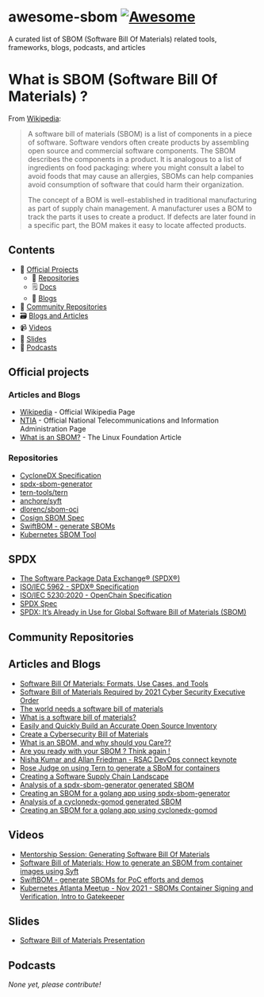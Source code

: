 # awesome-sbom [![Awesome](https://awesome.re/badge.svg)](https://awesome.re)
A curated list of SBOM (Software Bill Of Materials) related tools, frameworks, blogs, podcasts, and articles

# What is SBOM (Software Bill Of Materials) ? 
From [Wikipedia](https://en.wikipedia.org/wiki/Software_bill_of_materials):
> A software bill of materials (SBOM) is a list of components in a piece of software. Software vendors often create products by assembling open source and commercial software components. The SBOM describes the components in a product. It is analogous to a list of ingredients on food packaging: where you might consult a label to avoid foods that may cause an allergies, SBOMs can help companies avoid consumption of software that could harm their organization.
>
> The concept of a BOM is well-established in traditional manufacturing as part of supply chain management. A manufacturer uses a BOM to track the parts it uses to create a product. If defects are later found in a specific part, the BOM makes it easy to locate affected products.

## Contents

- 💼 [Official Projects](#official-projects)
    - 📂 [Repositories](#repositories)
    - 🗒️ [Docs](#docs)
    - 📰 [Blogs](#blogs-and-articles)
- 🐾 [Community Repositories](#community-repositories)
- 🗃️ [Blogs and Articles](#blogs-and-articles)
- 📹 [Videos](#videos)
- 📑 [Slides](#slides)
- 🎤 [Podcasts](#podcasts)

## Official projects

### Articles and Blogs

- [Wikipedia](https://en.wikipedia.org/wiki/Software_bill_of_materials) - Official Wikipedia Page
- [NTIA](https://www.ntia.gov/SBOM) - Official National Telecommunications and Information Administration Page
- [What is an SBOM?](https://www.linuxfoundation.org/blog/what-is-an-sbom/) - The Linux Foundation Article

### Repositories

- [CycloneDX Specification](https://github.com/CycloneDX/specification)
- [spdx-sbom-generator](https://github.com/spdx/spdx-sbom-generator)
- [tern-tools/tern](https://github.com/tern-tools/tern)
- [anchore/syft](https://github.com/anchore/syft)
- [dlorenc/sbom-oci](https://github.com/dlorenc/sbom-oci)
- [Cosign SBOM Spec](https://github.com/sigstore/cosign/blob/main/specs/SBOM_SPEC.md)
- [SwiftBOM - generate SBOMs](https://github.com/CERTCC/SBOM/tree/master/SwiftBOM)
- [Kubernetes SBOM Tool](https://sigs.k8s.io/bom)

## SPDX

- [The Software Package Data Exchange® (SPDX®)](https://spdx.dev/)
- [ISO/IEC 5962 - SPDX® Specification](https://www.iso.org/standard/81870.html)
- [ISO/IEC 5230:2020 - OpenChain Specification](https://www.iso.org/standard/81039.html)
- [SPDX Spec](https://spdx.github.io/spdx-spec/)
- [SPDX: It’s Already in Use for Global Software Bill of Materials (SBOM)](https://www.linuxfoundation.org/blog/spdx-its-already-in-use-for-global-software-bill-of-materials-sbom-and-supply-chain-security/)

## Community Repositories

## Articles and Blogs

- [Software Bill Of Materials: Formats, Use Cases, and Tools](https://fossa.com/blog/software-bill-of-materials-formats-use-cases-tools/)
- [Software Bill of Materials Required by 2021 Cyber Security Executive Order](https://fossa.com/blog/software-bill-of-materials-formats-use-cases-tools/)
- [The world needs a software bill of materials](https://news.ycombinator.com/item?id=26529619)
- [What is a software bill of materials?](https://www.synopsys.com/blogs/software-security/software-bill-of-materials-bom/)
- [Easily and Quickly Build an Accurate Open Source Inventory](https://www.revenera.com/software-composition-analysis/business-solutions/bill-of-materials.html)
- [Create a Cybersecurity Bill of Materials](https://www.promenadesoftware.com/blog/create-a-software-bill-of-materials)
- [What is an SBOM, and why should you Care??](https://boxboat.com/2021/05/12/what-is-sbom-and-why-should-you-care/)
- [Are you ready with your SBOM ? Think again !](https://nadgowdas.github.io/blog/2021/trust-sbom/)
- [Nisha Kumar and Allan Friedman - RSAC DevOps connect keynote](https://blogs.vmware.com/opensource/2021/06/15/software-bill-of-materials-and-modern-app-development-devops-connect-rsac-2021/)
- [Rose Judge on using Tern to generate a SBoM for containers](https://blogs.vmware.com/opensource/2020/08/29/rose-judge-on-tern-container-bill-of-materials/)
- [Creating a Software Supply Chain Landscape](https://zt.dev/posts/supply-chain-content-created/)
- [Analysis of a spdx-sbom-generator generated SBOM](https://zt.dev/posts/analysis-spdx-sbom-generator/)
- [Creating an SBOM for a golang app using spdx-sbom-generator](https://zt.dev/posts/creating-spdx-sbom/)
- [Analysis of a cyclonedx-gomod generated SBOM](https://zt.dev/posts/analysis-cyclonedx-gomod-sbom/)
- [Creating an SBOM for a golang app using cyclonedx-gomod](https://zt.dev/posts/creating-cyclonedx-gomod-sbom/)

## Videos

- [Mentorship Session: Generating Software Bill Of Materials](https://www.youtube.com/watch?v=EVnQ4Riecy8)
- [Software Bill of Materials: How to generate an SBOM from container images using Syft](https://www.youtube.com/watch?v=9oj3BC3vOtc)
- [SwiftBOM - generate SBOMs for PoC efforts and demos](https://youtube.com/playlist?list=PLKr8MJRsuoPHGqfcoj8auu7zax8oLRPsH)
- [Kubernetes Atlanta Meetup - Nov 2021 - SBOMs Container Signing and Verification, Intro to Gatekeeper](https://www.youtube.com/watch?v=PuTJ176djsc&t=22s)

## Slides

- [Software Bill of Materials Presentation](https://csrc.nist.gov/CSRC/media/Projects/cyber-supply-chain-risk-management/documents/SSCA/Spring_2019/8MayAM2.3_Software_Bill_of_Materials_Robert_Martin_05_08_19_clean.pdf)

## Podcasts
_None yet, please contribute!_
